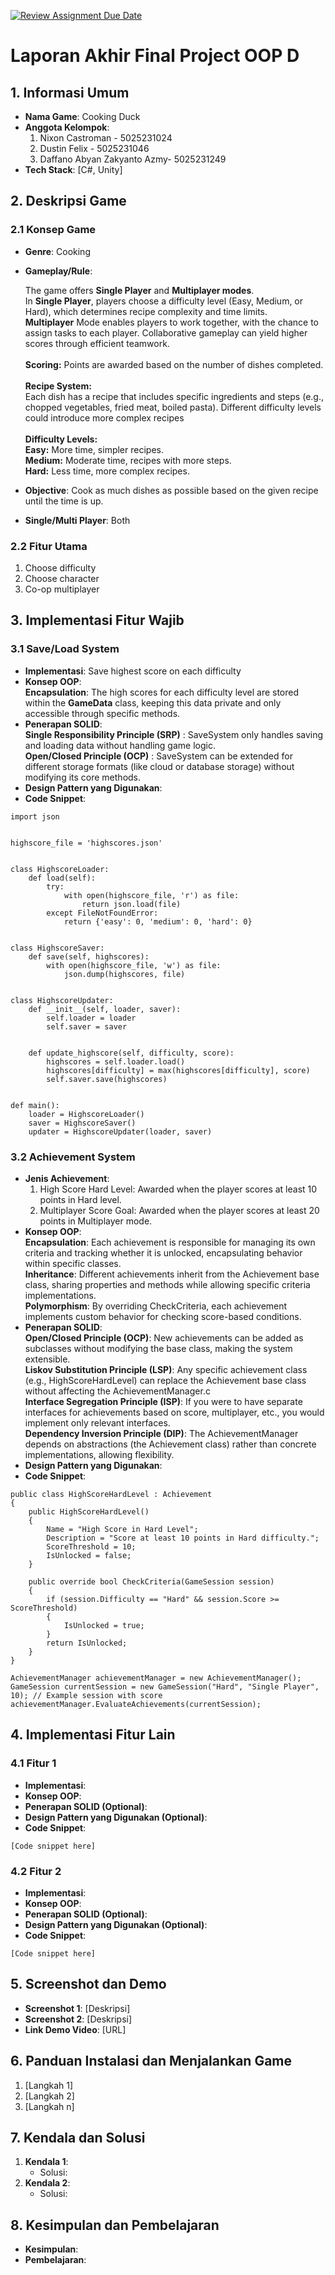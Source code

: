 [![Review Assignment Due Date](https://classroom.github.com/assets/deadline-readme-button-22041afd0340ce965d47ae6ef1cefeee28c7c493a6346c4f15d667ab976d596c.svg)](https://classroom.github.com/a/4ZAJL3PP)
# Laporan Akhir Final Project OOP D

## 1. Informasi Umum
* **Nama Game**: Cooking Duck
* **Anggota Kelompok**:
    1. Nixon Castroman - 5025231024
    2. Dustin Felix - 5025231046
    3. Daffano Abyan Zakyanto Azmy- 5025231249
* **Tech Stack**: [C#, Unity]

## 2. Deskripsi Game

### 2.1 Konsep Game
* **Genre**: Cooking
* **Gameplay/Rule**: <br>

  The game offers **Single Player** and **Multiplayer modes**.
 <br> In **Single Player**, players choose a difficulty level (Easy, Medium, or Hard), which determines recipe complexity and time limits. <br>
**Multiplayer** Mode enables players to work together, with the chance to assign tasks to each player. Collaborative gameplay can yield higher scores through efficient teamwork. <br>
<br>**Scoring:** Points are awarded based on the number of dishes completed. <br>
<br>**Recipe System:** <br>
    Each dish has a recipe that includes specific ingredients and steps (e.g., chopped vegetables, fried meat, boiled pasta).
Different difficulty levels could introduce more complex recipes <br>
<br>**Difficulty Levels:** <br>
    **Easy:** More time, simpler recipes. <br>
    **Medium:** Moderate time, recipes with more steps. <br>
    **Hard:** Less time, more complex recipes. <br>

* **Objective**: Cook as much dishes as possible based on the given recipe until the time is up. <br>

* **Single/Multi Player**: Both

### 2.2 Fitur Utama
1. Choose difficulty
2. Choose character
3. Co-op multiplayer

## 3. Implementasi Fitur Wajib

### 3.1 Save/Load System
* **Implementasi**:
  Save highest score on each difficulty
* **Konsep OOP**:<br>
  **Encapsulation**: The high scores for each difficulty level are stored within the **GameData** class, keeping this data private and only accessible through specific methods.
* **Penerapan SOLID**:<br>
  **Single Responsibility Principle (SRP)** : SaveSystem only handles saving and loading data without handling game logic.<br>
  **Open/Closed Principle (OCP)** : SaveSystem can be extended for different storage formats (like cloud or database storage) without modifying its core methods.
* **Design Pattern yang Digunakan**:
* **Code Snippet**:
```
import json


highscore_file = 'highscores.json'


class HighscoreLoader:
    def load(self):
        try:
            with open(highscore_file, 'r') as file:
                return json.load(file)
        except FileNotFoundError:
            return {'easy': 0, 'medium': 0, 'hard': 0}


class HighscoreSaver:
    def save(self, highscores):
        with open(highscore_file, 'w') as file:
            json.dump(highscores, file)


class HighscoreUpdater:
    def __init__(self, loader, saver):
        self.loader = loader
        self.saver = saver


    def update_highscore(self, difficulty, score):
        highscores = self.loader.load()
        highscores[difficulty] = max(highscores[difficulty], score)
        self.saver.save(highscores)


def main():
    loader = HighscoreLoader()
    saver = HighscoreSaver()
    updater = HighscoreUpdater(loader, saver)
```

### 3.2 Achievement System
* **Jenis Achievement**:
    1. High Score Hard Level: Awarded when the player scores at least 10 points in Hard level.
    2. Multiplayer Score Goal: Awarded when the player scores at least 20 points in Multiplayer mode.
* **Konsep OOP**:<br>
  **Encapsulation**: Each achievement is responsible for managing its own criteria and tracking whether it is unlocked, encapsulating behavior within specific classes.
  <br>**Inheritance**: Different achievements inherit from the Achievement base class, sharing properties and methods while allowing specific criteria implementations.
  <br>**Polymorphism**: By overriding CheckCriteria, each achievement implements custom behavior for checking score-based conditions.
* **Penerapan SOLID**:
 <br> **Open/Closed Principle (OCP)**: New achievements can be added as subclasses without modifying the base class, making the system extensible.
  <br>**Liskov Substitution Principle (LSP)**: Any specific achievement class (e.g., HighScoreHardLevel) can replace the Achievement base class without affecting the AchievementManager.c
  <br>**Interface Segregation Principle (ISP)**: If you were to have separate interfaces for achievements based on score, multiplayer, etc., you would implement only relevant interfaces.
  <br>**Dependency Inversion Principle (DIP)**: The AchievementManager depends on abstractions (the Achievement class) rather than concrete implementations, allowing flexibility.
* **Design Pattern yang Digunakan**:
* **Code Snippet**:
```
public class HighScoreHardLevel : Achievement
{
    public HighScoreHardLevel()
    {
        Name = "High Score in Hard Level";
        Description = "Score at least 10 points in Hard difficulty.";
        ScoreThreshold = 10;
        IsUnlocked = false;
    }

    public override bool CheckCriteria(GameSession session)
    {
        if (session.Difficulty == "Hard" && session.Score >= ScoreThreshold)
        {
            IsUnlocked = true;
        }
        return IsUnlocked;
    }
}

AchievementManager achievementManager = new AchievementManager();
GameSession currentSession = new GameSession("Hard", "Single Player", 10); // Example session with score
achievementManager.EvaluateAchievements(currentSession);

```

## 4. Implementasi Fitur Lain

### 4.1 Fitur 1
* **Implementasi**:
* **Konsep OOP**:
* **Penerapan SOLID (Optional)**:
* **Design Pattern yang Digunakan (Optional)**:
* **Code Snippet**:
```
[Code snippet here]
```

### 4.2 Fitur 2
* **Implementasi**:
* **Konsep OOP**:
* **Penerapan SOLID (Optional)**:
* **Design Pattern yang Digunakan (Optional)**:
* **Code Snippet**:
```
[Code snippet here]
```

## 5. Screenshot dan Demo
* **Screenshot 1**: [Deskripsi]
* **Screenshot 2**: [Deskripsi]
* **Link Demo Video**: [URL]

## 6. Panduan Instalasi dan Menjalankan Game
1. [Langkah 1]
2. [Langkah 2]
3. [Langkah n]

## 7. Kendala dan Solusi
1. **Kendala 1**:
    * Solusi:
2. **Kendala 2**:
    * Solusi:

## 8. Kesimpulan dan Pembelajaran
* **Kesimpulan**:
* **Pembelajaran**:
